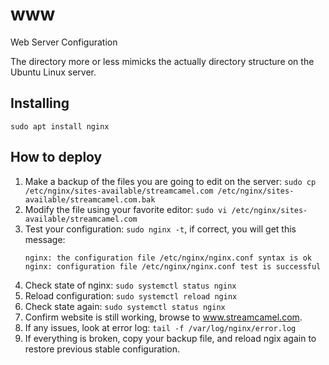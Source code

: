 # www
Web Server Configuration

The directory more or less mimicks the actually directory structure on the Ubuntu Linux server.

## Installing
```
sudo apt install nginx
```

## How to deploy
1. Make a backup of the files you are going to edit on the server: 
   `sudo cp /etc/nginx/sites-available/streamcamel.com /etc/nginx/sites-available/streamcamel.com.bak`
1. Modify the file using your favorite editor: `sudo vi /etc/nginx/sites-available/streamcamel.com`
1. Test your configuration: `sudo nginx -t`, if correct, you will get this message:
   ```shell
   nginx: the configuration file /etc/nginx/nginx.conf syntax is ok
   nginx: configuration file /etc/nginx/nginx.conf test is successful
   ```
1. Check state of nginx: `sudo systemctl status nginx`
1. Reload configuration: `sudo systemctl reload nginx`
1. Check state again: `sudo systemctl status nginx`
1. Confirm website is still working, browse to www.streamcamel.com.
1. If any issues, look at error log: `tail -f /var/log/nginx/error.log`
1. If everything is broken, copy your backup file, and reload ngix again to restore previous stable configuration.
